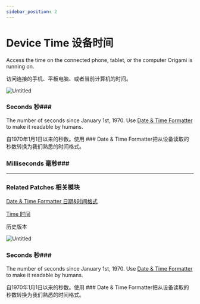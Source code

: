 ```yaml
---
sidebar_position: 2
---
```


# Device Time 设备时间

Access the time on the connected phone, tablet, or the computer Origami is running on.

访问连接的手机、平板电脑、或者当前计算机的时间。

![Untitled](https://s3.us-west-2.amazonaws.com/secure.notion-static.com/d78886af-6a2a-493d-ba20-4af9dae87f73/Untitled.png?X-Amz-Algorithm=AWS4-HMAC-SHA256&X-Amz-Content-Sha256=UNSIGNED-PAYLOAD&X-Amz-Credential=AKIAT73L2G45EIPT3X45%2F20220602%2Fus-west-2%2Fs3%2Faws4_request&X-Amz-Date=20220602T165623Z&X-Amz-Expires=86400&X-Amz-Signature=1d7e49baba566bc81f4e93338a428d838301c56eadc2dc0a6fabfdc56af141a2&X-Amz-SignedHeaders=host&response-content-disposition=filename%20%3D%22Untitled.png%22&x-id=GetObject)

### Seconds 秒### 

The number of seconds since January 1st, 1970. Use [Date & Time Formatter](./../Utility/Date%20&%20Time%20Formatter.md) to make it readable by humans.

自1970年1月1日以来的秒数。使用 ### Date & Time Formatter把从设备读取的秒数转换为我们熟悉的时间格式。

### Milliseconds 毫秒### 

------

### Related Patches 相关模块

[Date & Time Formatter 日期&时间格式](./../Utility/Date%20&%20Time%20Formatter.md)

[Time 时间](./../Utility/Time.md)

历史版本

![Untitled](https://s3.us-west-2.amazonaws.com/secure.notion-static.com/81f5c286-ed86-4f32-8db8-21d46f0ec661/Untitled.png?X-Amz-Algorithm=AWS4-HMAC-SHA256&X-Amz-Content-Sha256=UNSIGNED-PAYLOAD&X-Amz-Credential=AKIAT73L2G45EIPT3X45%2F20220602%2Fus-west-2%2Fs3%2Faws4_request&X-Amz-Date=20220602T165630Z&X-Amz-Expires=86400&X-Amz-Signature=5751274c5ae5374cb4c25a13596d015b64d6b15d724b49f3fef0442ec5461f9b&X-Amz-SignedHeaders=host&response-content-disposition=filename%20%3D%22Untitled.png%22&x-id=GetObject)

### Seconds 秒### 

The number of seconds since January 1st, 1970. Use [Date & Time Formatter](./../Utility/Date%20&%20Time%20Formatter.md) to make it readable by humans.

自1970年1月1日以来的秒数。使用 ### Date & Time Formatter把从设备读取的秒数转换为我们熟悉的时间格式。
